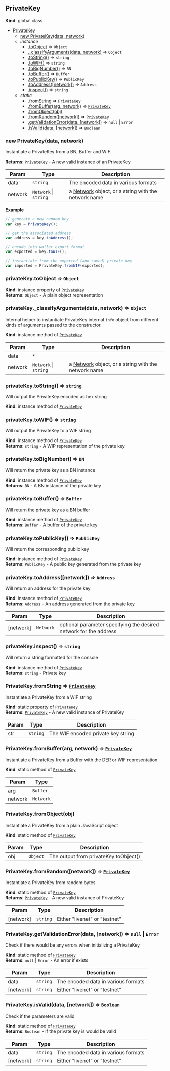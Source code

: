 <a name="PrivateKey"></a>

## PrivateKey
**Kind**: global class  

* [PrivateKey](#PrivateKey)
    * [new PrivateKey(data, network)](#new_PrivateKey_new)
    * _instance_
        * [.toObject](#PrivateKey+toObject) ⇒ <code>Object</code>
        * [._classifyArguments(data, network)](#PrivateKey+_classifyArguments) ⇒ <code>Object</code>
        * [.toString()](#PrivateKey+toString) ⇒ <code>string</code>
        * [.toWIF()](#PrivateKey+toWIF) ⇒ <code>string</code>
        * [.toBigNumber()](#PrivateKey+toBigNumber) ⇒ <code>BN</code>
        * [.toBuffer()](#PrivateKey+toBuffer) ⇒ <code>Buffer</code>
        * [.toPublicKey()](#PrivateKey+toPublicKey) ⇒ <code>PublicKey</code>
        * [.toAddress([network])](#PrivateKey+toAddress) ⇒ <code>Address</code>
        * [.inspect()](#PrivateKey+inspect) ⇒ <code>string</code>
    * _static_
        * [.fromString](#PrivateKey.fromString) ⇒ <code>[PrivateKey](#PrivateKey)</code>
        * [.fromBuffer(arg, network)](#PrivateKey.fromBuffer) ⇒ <code>[PrivateKey](#PrivateKey)</code>
        * [.fromObject(obj)](#PrivateKey.fromObject)
        * [.fromRandom([network])](#PrivateKey.fromRandom) ⇒ <code>[PrivateKey](#PrivateKey)</code>
        * [.getValidationError(data, [network])](#PrivateKey.getValidationError) ⇒ <code>null</code> &#124; <code>Error</code>
        * [.isValid(data, [network])](#PrivateKey.isValid) ⇒ <code>Boolean</code>

<a name="new_PrivateKey_new"></a>

### new PrivateKey(data, network)
Instantiate a PrivateKey from a BN, Buffer and WIF.

**Returns**: <code>[PrivateKey](#PrivateKey)</code> - A new valid instance of an PrivateKey  

| Param | Type | Description |
| --- | --- | --- |
| data | <code>string</code> | The encoded data in various formats |
| network | <code>Network</code> &#124; <code>string</code> | a [Network](Network) object, or a string with the network name |

**Example**  
```javascript
// generate a new random key
var key = PrivateKey();

// get the associated address
var address = key.toAddress();

// encode into wallet export format
var exported = key.toWIF();

// instantiate from the exported (and saved) private key
var imported = PrivateKey.fromWIF(exported);
```
<a name="PrivateKey+toObject"></a>

### privateKey.toObject ⇒ <code>Object</code>
**Kind**: instance property of <code>[PrivateKey](#PrivateKey)</code>  
**Returns**: <code>Object</code> - A plain object representation  
<a name="PrivateKey+_classifyArguments"></a>

### privateKey._classifyArguments(data, network) ⇒ <code>Object</code>
Internal helper to instantiate PrivateKey internal `info` object from
different kinds of arguments passed to the constructor.

**Kind**: instance method of <code>[PrivateKey](#PrivateKey)</code>  

| Param | Type | Description |
| --- | --- | --- |
| data | <code>\*</code> |  |
| network | <code>Network</code> &#124; <code>string</code> | a [Network](Network) object, or a string with the network name |

<a name="PrivateKey+toString"></a>

### privateKey.toString() ⇒ <code>string</code>
Will output the PrivateKey encoded as hex string

**Kind**: instance method of <code>[PrivateKey](#PrivateKey)</code>  
<a name="PrivateKey+toWIF"></a>

### privateKey.toWIF() ⇒ <code>string</code>
Will output the PrivateKey to a WIF string

**Kind**: instance method of <code>[PrivateKey](#PrivateKey)</code>  
**Returns**: <code>string</code> - A WIP representation of the private key  
<a name="PrivateKey+toBigNumber"></a>

### privateKey.toBigNumber() ⇒ <code>BN</code>
Will return the private key as a BN instance

**Kind**: instance method of <code>[PrivateKey](#PrivateKey)</code>  
**Returns**: <code>BN</code> - A BN instance of the private key  
<a name="PrivateKey+toBuffer"></a>

### privateKey.toBuffer() ⇒ <code>Buffer</code>
Will return the private key as a BN buffer

**Kind**: instance method of <code>[PrivateKey](#PrivateKey)</code>  
**Returns**: <code>Buffer</code> - A buffer of the private key  
<a name="PrivateKey+toPublicKey"></a>

### privateKey.toPublicKey() ⇒ <code>PublicKey</code>
Will return the corresponding public key

**Kind**: instance method of <code>[PrivateKey](#PrivateKey)</code>  
**Returns**: <code>PublicKey</code> - A public key generated from the private key  
<a name="PrivateKey+toAddress"></a>

### privateKey.toAddress([network]) ⇒ <code>Address</code>
Will return an address for the private key

**Kind**: instance method of <code>[PrivateKey](#PrivateKey)</code>  
**Returns**: <code>Address</code> - An address generated from the private key  

| Param | Type | Description |
| --- | --- | --- |
| [network] | <code>Network</code> | optional parameter specifying the desired network for the address |

<a name="PrivateKey+inspect"></a>

### privateKey.inspect() ⇒ <code>string</code>
Will return a string formatted for the console

**Kind**: instance method of <code>[PrivateKey](#PrivateKey)</code>  
**Returns**: <code>string</code> - Private key  
<a name="PrivateKey.fromString"></a>

### PrivateKey.fromString ⇒ <code>[PrivateKey](#PrivateKey)</code>
Instantiate a PrivateKey from a WIF string

**Kind**: static property of <code>[PrivateKey](#PrivateKey)</code>  
**Returns**: <code>[PrivateKey](#PrivateKey)</code> - A new valid instance of PrivateKey  

| Param | Type | Description |
| --- | --- | --- |
| str | <code>string</code> | The WIF encoded private key string |

<a name="PrivateKey.fromBuffer"></a>

### PrivateKey.fromBuffer(arg, network) ⇒ <code>[PrivateKey](#PrivateKey)</code>
Instantiate a PrivateKey from a Buffer with the DER or WIF representation

**Kind**: static method of <code>[PrivateKey](#PrivateKey)</code>  

| Param | Type |
| --- | --- |
| arg | <code>Buffer</code> | 
| network | <code>Network</code> | 

<a name="PrivateKey.fromObject"></a>

### PrivateKey.fromObject(obj)
Instantiate a PrivateKey from a plain JavaScript object

**Kind**: static method of <code>[PrivateKey](#PrivateKey)</code>  

| Param | Type | Description |
| --- | --- | --- |
| obj | <code>Object</code> | The output from privateKey.toObject() |

<a name="PrivateKey.fromRandom"></a>

### PrivateKey.fromRandom([network]) ⇒ <code>[PrivateKey](#PrivateKey)</code>
Instantiate a PrivateKey from random bytes

**Kind**: static method of <code>[PrivateKey](#PrivateKey)</code>  
**Returns**: <code>[PrivateKey](#PrivateKey)</code> - A new valid instance of PrivateKey  

| Param | Type | Description |
| --- | --- | --- |
| [network] | <code>string</code> | Either "livenet" or "testnet" |

<a name="PrivateKey.getValidationError"></a>

### PrivateKey.getValidationError(data, [network]) ⇒ <code>null</code> &#124; <code>Error</code>
Check if there would be any errors when initializing a PrivateKey

**Kind**: static method of <code>[PrivateKey](#PrivateKey)</code>  
**Returns**: <code>null</code> &#124; <code>Error</code> - An error if exists  

| Param | Type | Description |
| --- | --- | --- |
| data | <code>string</code> | The encoded data in various formats |
| [network] | <code>string</code> | Either "livenet" or "testnet" |

<a name="PrivateKey.isValid"></a>

### PrivateKey.isValid(data, [network]) ⇒ <code>Boolean</code>
Check if the parameters are valid

**Kind**: static method of <code>[PrivateKey](#PrivateKey)</code>  
**Returns**: <code>Boolean</code> - If the private key is would be valid  

| Param | Type | Description |
| --- | --- | --- |
| data | <code>string</code> | The encoded data in various formats |
| [network] | <code>string</code> | Either "livenet" or "testnet" |

